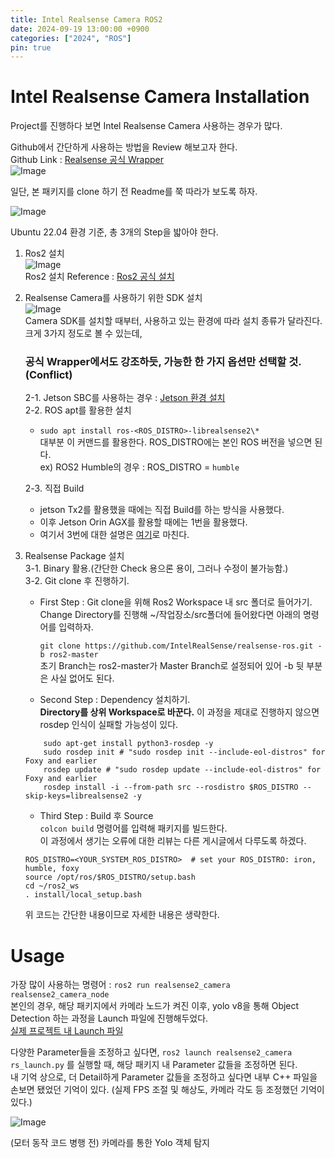 ```yaml
---
title: Intel Realsense Camera ROS2
date: 2024-09-19 13:00:00 +0900
categories: ["2024", "ROS"]
pin: true
---
```


# Intel Realsense Camera Installation

Project를 진행하다 보면 Intel Realsense Camera 사용하는 경우가 많다.

Github에서 간단하게 사용하는 방법을 Review 해보고자 한다.  
Github Link : [Realsense 공식 Wrapper](https://github.com/IntelRealSense/realsense-ros.git)  
![Image](/posts/camera/camera0.png)

일단, 본 패키지를 clone 하기 전 Readme를 쭉 따라가 보도록 하자.

![Image](/posts/camera/camera1.png)

Ubuntu 22.04 환경 기준, 총 3개의 Step을 밟아야 한다.

1. Ros2 설치  
   ![Image](/posts/camera/camera2.png)  
   Ros2 설치 Reference : [Ros2 공식 설치](https://docs.ros.org/en/humble/Installation.html)

2. Realsense Camera를 사용하기 위한 SDK 설치  
   ![Image](/posts/camera/camera3.png)  
   Camera SDK를 설치할 때부터, 사용하고 있는 환경에 따라 설치 종류가 달라진다.  
   크게 3가지 정도로 볼 수 있는데,

   ### 공식 Wrapper에서도 강조하듯, 가능한 한 가지 옵션만 선택할 것. (Conflict)

   2-1. Jetson SBC를 사용하는 경우 : [Jetson 환경 설치](https://github.com/IntelRealSense/librealsense/blob/master/doc/installation_jetson.md)  
   2-2. ROS apt를 활용한 설치

   - `sudo apt install ros-<ROS_DISTRO>-librealsense2\*`  
     대부분 이 커맨드를 활용한다. ROS_DISTRO에는 본인 ROS 버전을 넣으면 된다.  
     ex) ROS2 Humble의 경우 : ROS_DISTRO = `humble`

   2-3. 직접 Build

   - jetson Tx2를 활용했을 때에는 직접 Build를 하는 방식을 사용했다.
   - 이후 Jetson Orin AGX를 활용할 때에는 1번을 활용했다.
   - 여기서 3번에 대한 설명은 [여기](https://github.com/IntelRealSense/librealsense.git)로 마친다.

3. Realsense Package 설치  
   3-1. Binary 활용.(간단한 Check 용으론 용이, 그러나 수정이 불가능함.)  
   3-2. Git clone 후 진행하기.

   - First Step : Git clone을 위해 Ros2 Workspace 내 src 폴더로 들어가기.  
     Change Directory를 진행해 ~/작업장소/src폴더에 들어왔다면 아래의 명령어를 입력하자.

     `git clone https://github.com/IntelRealSense/realsense-ros.git -b ros2-master`  
     초기 Branch는 ros2-master가 Master Branch로 설정되어 있어 -b 뒷 부분은 사실 없어도 된다.

   - Second Step : Dependency 설치하기.  
     **Directory를 상위 Workspace로 바꾼다.** 이 과정을 제대로 진행하지 않으면 rosdep 인식이 실패할 가능성이 있다.

   ```
       sudo apt-get install python3-rosdep -y
       sudo rosdep init # "sudo rosdep init --include-eol-distros" for Foxy and earlier
       rosdep update # "sudo rosdep update --include-eol-distros" for Foxy and earlier
       rosdep install -i --from-path src --rosdistro $ROS_DISTRO --skip-keys=librealsense2 -y
   ```

   - Third Step : Build 후 Source  
     `colcon build` 명령어를 입력해 패키지를 빌드한다.  
     이 과정에서 생기는 오류에 대한 리뷰는 다른 게시글에서 다루도록 하겠다.

   ```
   ROS_DISTRO=<YOUR_SYSTEM_ROS_DISTRO>  # set your ROS_DISTRO: iron, humble, foxy
   source /opt/ros/$ROS_DISTRO/setup.bash
   cd ~/ros2_ws
   . install/local_setup.bash
   ```

   위 코드는 간단한 내용이므로 자세한 내용은 생략한다.

# Usage

가장 많이 사용하는 명령어 : `ros2 run realsense2_camera realsense2_camera_node`  
본인의 경우, 해당 패키지에서 카메라 노드가 켜진 이후, yolo v8을 통해 Object Detection 하는 과정을 Launch 파일에 진행해두었다.  
[실제 프로젝트 내 Launch 파일](https://github.com/HS-P/Prototype_Military/blob/main/prototype_military/src/prototype_move/launch/prototype_detect_launch.py)

다양한 Parameter들을 조정하고 싶다면, `ros2 launch realsense2_camera rs_launch.py` 를 실행할 때, 해당 패키지 내 Parameter 값들을 조정하면 된다.  
내 기억 상으로, 더 Detail하게 Parameter 값들을 조정하고 싶다면 내부 C++ 파일을 손보면 됐었던 기억이 있다. (실제 FPS 조절 및 해상도, 카메라 각도 등 조정했던 기억이 있다.)

![Image](/posts/camera/camera4.png)

(모터 동작 코드 병행 전) 카메라를 통한 Yolo 객체 탐지

